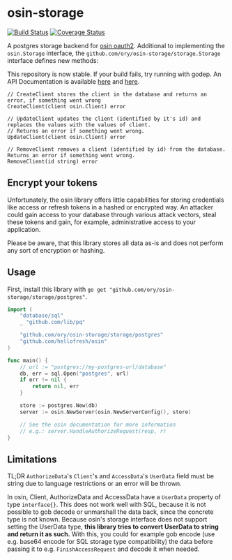 # osin-storage

[![Build Status](https://travis-ci.org/ory/osin-storage.svg?branch=master)](https://travis-ci.org/ory/osin-storage) [![Coverage Status](https://coveralls.io/repos/ory/osin-storage/badge.svg?branch=master&service=github)](https://coveralls.io/github/ory/osin-storage?branch=master)

A postgres storage backend for [osin oauth2](https://github.com/hellofresh/osin).
Additional to implementing the `osin.Storage` interface, the `github.com/ory/osin-storage/storage.Storage` interface defines new methods:

This repository is now stable. If your build fails, try running with godep. An API Documentation is available [here](https://godoc.org/github.com/ory/osin-storage/storage) and [here](https://godoc.org/github.com/ory/osin-storage/storage/postgres).

```
// CreateClient stores the client in the database and returns an error, if something went wrong
CreateClient(client osin.Client) error

// UpdateClient updates the client (identified by it's id) and replaces the values with the values of client.
// Returns an error if something went wrong.
UpdateClient(client osin.Client) error

// RemoveClient removes a client (identified by id) from the database. Returns an error if something went wrong.
RemoveClient(id string) error
```

## Encrypt your tokens

Unfortunately, the osin library offers little capabilities for storing credentials like access or refresh tokens in a
hashed or encrypted way. An attacker could gain access to your database through various attack vectors, steal these
tokens and gain, for example, administrative access to your application.

Please be aware, that this library stores all data as-is and does not perform any sort of encryption or hashing.

## Usage

First, install this library with `go get "github.com/ory/osin-storage/storage/postgres"`.

```go
import (
	"database/sql"
	_ "github.com/lib/pq"

	"github.com/ory/osin-storage/storage/postgres"
	"github.com/hellofresh/osin"
)

func main() {
    // url := "postgres://my-postgres-url/database"
	db, err = sql.Open("postgres", url)
    if err != nil {
        return nil, err
    }

    store := postgres.New(db)
    server := osin.NewServer(osin.NewServerConfig(), store)

    // See the osin documentation for more information
    // e.g.: server.HandleAuthorizeRequest(resp, r)
}
```

## Limitations

TL;DR `AuthorizeData`'s `Client`'s and `AccessData`'s `UserData` field must be string due to language restrictions or an error will be thrown.

In osin, Client, AuthorizeData and AccessData have a `UserData` property of type `interface{}`. This does not work well
with SQL, because it is not possible to gob decode or unmarshall the data back, since the concrete type is not known.
Because osin's storage interface does not support setting the UserData type, **this library tries to convert UserData to string
and return it as such.** With this, you could for example gob encode (use e.g. base64 encode for SQL storage type compatibility)
the data before passing it to e.g. `FinishAccessRequest` and decode it when needed.

